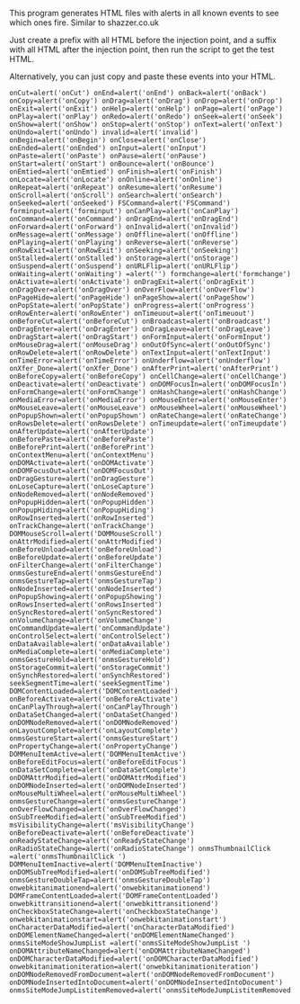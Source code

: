 This program generates HTML files with alerts in all known events to see which ones fire.  Similar to shazzer.co.uk

Just create a prefix with all HTML before the injection point, and a suffix with all HTML after the injection point, then run the script to get the test HTML.

Alternatively, you can just copy and paste these events into your HTML.

    onCut=alert('onCut') onEnd=alert('onEnd') onBack=alert('onBack') onCopy=alert('onCopy') onDrag=alert('onDrag') onDrop=alert('onDrop') onExit=alert('onExit') onHelp=alert('onHelp') onPage=alert('onPage') onPlay=alert('onPlay') onRedo=alert('onRedo') onSeek=alert('onSeek') onShow=alert('onShow') onStop=alert('onStop') onText=alert('onText') onUndo=alert('onUndo') invalid=alert('invalid') onBegin=alert('onBegin') onClose=alert('onClose') onEnded=alert('onEnded') onInput=alert('onInput') onPaste=alert('onPaste') onPause=alert('onPause') onStart=alert('onStart') onBounce=alert('onBounce') onEmtied=alert('onEmtied') onFinish=alert('onFinish') onLocate=alert('onLocate') onOnline=alert('onOnline') onRepeat=alert('onRepeat') onResume=alert('onResume') onScroll=alert('onScroll') onSearch=alert('onSearch') onSeeked=alert('onSeeked') FSCommand=alert('FSCommand') forminput=alert('forminput') onCanPlay=alert('onCanPlay') onCommand=alert('onCommand') onDragEnd=alert('onDragEnd') onForward=alert('onForward') onInvalid=alert('onInvalid') onMessage=alert('onMessage') onOffline=alert('onOffline') onPlaying=alert('onPlaying') onReverse=alert('onReverse') onRowExit=alert('onRowExit') onSeeking=alert('onSeeking') onStalled=alert('onStalled') onStorage=alert('onStorage') onSuspend=alert('onSuspend') onURLFlip=alert('onURLFlip') onWaiting=alert('onWaiting') =alert('') formchange=alert('formchange') onActivate=alert('onActivate') onDragExit=alert('onDragExit') onDragOver=alert('onDragOver') onOverFlow=alert('onOverFlow') onPageHide=alert('onPageHide') onPageShow=alert('onPageShow') onPopState=alert('onPopState') onProgress=alert('onProgress') onRowEnter=alert('onRowEnter') onTimeuout=alert('onTimeuout') onBeforeCut=alert('onBeforeCut') onBroadcast=alert('onBroadcast') onDragEnter=alert('onDragEnter') onDragLeave=alert('onDragLeave') onDragStart=alert('onDragStart') onFormInput=alert('onFormInput') onMouseDrag=alert('onMouseDrag') onOutOfSync=alert('onOutOfSync') onRowDelete=alert('onRowDelete') onTextInput=alert('onTextInput') onTimeError=alert('onTimeError') onUnderflow=alert('onUnderflow') onXfer_Done=alert('onXfer_Done') onAfterPrint=alert('onAfterPrint') onBeforeCopy=alert('onBeforeCopy') onCellChange=alert('onCellChange') onDeactivate=alert('onDeactivate') onDOMFocusIn=alert('onDOMFocusIn') onFormChange=alert('onFormChange') onHashChange=alert('onHashChange') onMediaError=alert('onMediaError') onMouseEnter=alert('onMouseEnter') onMouseLeave=alert('onMouseLeave') onMouseWheel=alert('onMouseWheel') onPopupShown=alert('onPopupShown') onRateChange=alert('onRateChange') onRowsDelete=alert('onRowsDelete') onTimeupdate=alert('onTimeupdate') onAfterUpdate=alert('onAfterUpdate') onBeforePaste=alert('onBeforePaste') onBeforePrint=alert('onBeforePrint') onContextMenu=alert('onContextMenu') onDOMActivate=alert('onDOMActivate') onDOMFocusOut=alert('onDOMFocusOut') onDragGesture=alert('onDragGesture') onLoseCapture=alert('onLoseCapture') onNodeRemoved=alert('onNodeRemoved') onPopupHidden=alert('onPopupHidden') onPopupHiding=alert('onPopupHiding') onRowInserted=alert('onRowInserted') onTrackChange=alert('onTrackChange') DOMMouseScroll=alert('DOMMouseScroll') onAttrModified=alert('onAttrModified') onBeforeUnload=alert('onBeforeUnload') onBeforeUpdate=alert('onBeforeUpdate') onFilterChange=alert('onFilterChange') onmsGestureEnd=alert('onmsGestureEnd') onmsGestureTap=alert('onmsGestureTap') onNodeInserted=alert('onNodeInserted') onPopupShowing=alert('onPopupShowing') onRowsInserted=alert('onRowsInserted') onSyncRestored=alert('onSyncRestored') onVolumeChange=alert('onVolumeChange') onCommandUpdate=alert('onCommandUpdate') onControlSelect=alert('onControlSelect') onDataAvailable=alert('onDataAvailable') onMediaComplete=alert('onMediaComplete') onmsGestureHold=alert('onmsGestureHold') onStorageCommit=alert('onStorageCommit') onSynchRestored=alert('onSynchRestored') seekSegmentTime=alert('seekSegmentTime') DOMContentLoaded=alert('DOMContentLoaded') onBeforeActivate=alert('onBeforeActivate') onCanPlayThrough=alert('onCanPlayThrough') onDataSetChanged=alert('onDataSetChanged') onDOMNodeRemoved=alert('onDOMNodeRemoved') onLayoutComplete=alert('onLayoutComplete') onmsGestureStart=alert('onmsGestureStart') onPropertyChange=alert('onPropertyChange') DOMMenuItemActive=alert('DOMMenuItemActive') onBeforeEditFocus=alert('onBeforeEditFocus') onDataSetComplete=alert('onDataSetComplete') onDOMAttrModified=alert('onDOMAttrModified') onDOMNodeInserted=alert('onDOMNodeInserted') onMouseMultiWheel=alert('onMouseMultiWheel') onmsGestureChange=alert('onmsGestureChange') onOverFlowChanged=alert('onOverFlowChanged') onSubTreeModified=alert('onSubTreeModified') msVisibilityChange=alert('msVisibilityChange') onBeforeDeactivate=alert('onBeforeDeactivate') onReadyStateChange=alert('onReadyStateChange') onRadioStateChange=alert('onRadioStateChange') onmsThumbnailClick =alert('onmsThumbnailClick ') DOMMenuItemInactive=alert('DOMMenuItemInactive') onDOMSubTreeModified=alert('onDOMSubTreeModified') onmsGestureDoubleTap=alert('onmsGestureDoubleTap') onwebkitanimationend=alert('onwebkitanimationend') DOMFrameContentLoaded=alert('DOMFrameContentLoaded') onwebkittransitionend=alert('onwebkittransitionend') onCheckboxStateChange=alert('onCheckboxStateChange') onwebkitanimationstart=alert('onwebkitanimationstart') onCharacterDataModified=alert('onCharacterDataModified') onDOMElementNameChanged=alert('onDOMElementNameChanged') onmsSiteModeShowJumpList =alert('onmsSiteModeShowJumpList ') onDOMAttributeNameChanged=alert('onDOMAttributeNameChanged') onDOMCharacterDataModified=alert('onDOMCharacterDataModified') onwebkitanimationiteration=alert('onwebkitanimationiteration') onDOMNodeRemovedFromDocument=alert('onDOMNodeRemovedFromDocument') onDOMNodeInsertedIntoDocument=alert('onDOMNodeInsertedIntoDocument') onmsSiteModeJumpListitemRemoved=alert('onmsSiteModeJumpListitemRemoved')
